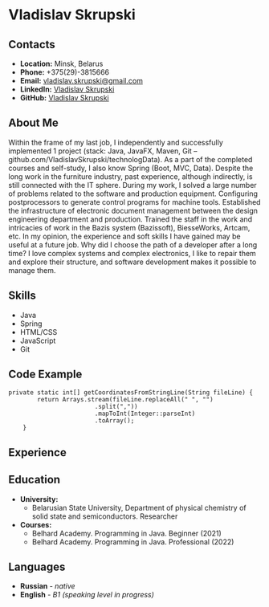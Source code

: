 
# __Vladislav Skrupski__

## __Contacts__
- __Location:__ Minsk, Belarus
- __Phone:__ +375(29)-3815666
- __Email:__ vladislav.skrupski@gmail.com
- __LinkedIn:__ [Vladislav Skrupski](https://www.linkedin.com/in/vladislav-skrupski)
- __GitHub:__ [Vladislav Skrupski](https://github.com/VladislavSkrupski)

## __About Me__
Within the frame of my last job, I independently and successfully implemented 1 project (stack: Java, JavaFX, Maven, Git – github.com/VladislavSkrupski/technologData). As a part of the completed courses and self-study, I also know Spring (Boot, MVC, Data). Despite the long work in the furniture industry, past experience, although indirectly, is still connected with the IT sphere. During my work, I solved a large number of problems related to the software and production equipment. Configuring postprocessors to generate control programs for machine tools. Established the infrastructure of electronic document management between the design engineering department and production. Trained the staff in the work and intricacies of work in the Bazis system (Bazissoft), BiesseWorks, Artcam, etc. In my opinion, the experience and soft skills I have gained may be useful at a future job. Why did I choose the path of a developer after a long time? I love complex systems and complex electronics, I like to repair them and explore their structure, and software development makes it possible to manage them.

## __Skills__
- Java
- Spring
- HTML/CSS
- JavaScript
- Git

## __Code Example__
```
private static int[] getCoordinatesFromStringLine(String fileLine) {
        return Arrays.stream(fileLine.replaceAll(" ", "")
                        .split(","))
                        .mapToInt(Integer::parseInt)
                        .toArray();
    }
```

## __Experience__


## __Education__ 
- __University:__
  - Belarusian State University, Department of physical chemistry of solid state and semiconductors. Researcher
- __Courses:__
  - Belhard Academy. Programming in Java. Beginner (2021)
  - Belhard Academy. Programming in Java. Professional (2022)
 

## __Languages__ 
- __Russian__ - _native_
- __English__ - _B1 (speaking level in progress)_